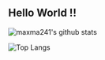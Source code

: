 ## Hello World !!

![maxma241's github stats](https://github-readme-stats.vercel.app/api?username=maxma241&show_icons=true&count_private=true)


![Top Langs](https://github-readme-stats.vercel.app/api/top-langs/?username=maxma241&layout=compact&hide=html,css&langs_count=10)

<!--
**maxma241/maxma241** is a ✨ _special_ ✨ repository because its `README.md` (this file) appears on your GitHub profile.

Here are some ideas to get you started:

- 🔭 I’m currently working on ...
- 🌱 I’m currently learning ...
- 👯 I’m looking to collaborate on ...
- 🤔 I’m looking for help with ...
- 💬 Ask me about ...
- 📫 How to reach me: ...
- 😄 Pronouns: ...
- ⚡ Fun fact: ...
-->
